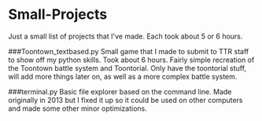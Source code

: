 # Small-Projects
Just a small list of projects that I've made. Each took about 5 or 6 hours.

###Toontown_textbased.py
Small game that I made to submit to TTR staff to show off my python skills. Took about 6 hours. Fairly simple recreation of the Toontown battle system and Toontorial. Only have the toontorial stuff, will add more things later on, as well as a more complex battle system.

###terminal.py
Basic file explorer based on the command line. Made originally in 2013 but I fixed it up so it could be used on other computers and made some other minor optimizations.
